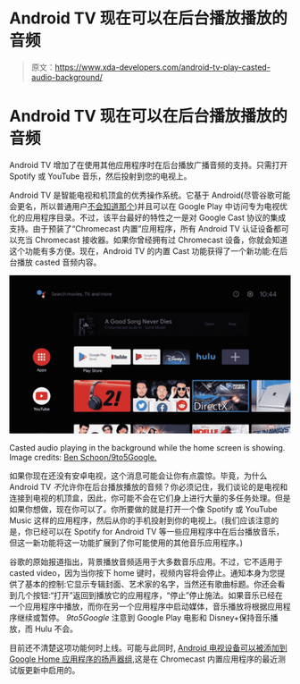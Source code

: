 # Android TV 现在可以在后台播放播放的音频

> 原文：<https://www.xda-developers.com/android-tv-play-casted-audio-background/>

# Android TV 现在可以在后台播放播放的音频

Android TV 增加了在使用其他应用程序时在后台播放广播音频的支持。只需打开 Spotify 或 YouTube 音乐，然后投射到您的电视上。

Android TV 是智能电视和机顶盒的优秀操作系统。它基于 Android(尽管谷歌可能会更名，所以普通用户[不会知道那个](https://www.xda-developers.com/android-tv-version-google-tv/))并且可以在 Google Play 中访问专为电视优化的应用程序目录。不过，该平台最好的特性之一是对 Google Cast 协议的集成支持。由于预装了“Chromecast 内置”应用程序，所有 Android TV 认证设备都可以充当 Chromecast 接收器。如果你曾经拥有过 Chromecast 设备，你就会知道这个功能有多方便。现在，Android TV 的内置 Cast 功能获得了一个新功能:在后台播放 casted 音频内容。

 <picture>![](img/cc5d928d779ae1a59a1295b9b7d7af59.png)</picture> 

Casted audio playing in the background while the home screen is showing. Image credits: [Ben Schoon/9to5Google.](https://9to5google.com/2020/05/20/android-tv-chromecast-audio-background-streaming/)

如果你现在还没有安卓电视，这个消息可能会让你有点震惊。毕竟，为什么 Android TV *不*允许你在后台播放播放的音频？你必须记住，我们谈论的是电视和连接到电视的机顶盒，因此，你可能不会在它们身上进行大量的多任务处理。但是如果你想做，现在你可以了。你所要做的就是打开一个像 Spotify 或 YouTube Music 这样的应用程序，然后从你的手机投射到你的电视上。(我们应该注意的是，你已经可以在 Spotify for Android TV 等一些应用程序中在后台播放音乐，但这一新功能将这一功能扩展到了你可能使用的其他音乐应用程序。)

谷歌的原始报道指出，背景播放音频适用于大多数音乐应用。不过，它不适用于 casted video，因为当你按下 home 键时，视频内容将会停止。通知本身为您提供了基本的控制:它显示专辑封面、艺术家的名字，当然还有歌曲标题。你还会看到几个按钮:“打开”返回到播放它的应用程序，“停止”停止施法。如果音乐已经在一个应用程序中播放，而你在另一个应用程序中启动媒体，音乐播放将根据应用程序继续或暂停。 *9to5Google* 注意到 Google Play 电影和 Disney+保持音乐播放，而 Hulu 不会。

目前还不清楚这项功能何时上线。可能与此同时, [Android 电视设备可以被添加到 Google Home 应用程序的扬声器组](https://www.xda-developers.com/android-tv-speaker-group-google-home/),这是在 Chromecast 内置应用程序的最近测试版更新中启用的。